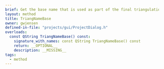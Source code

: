 ```yaml
---
brief: Get the base name that is used as part of the final triangulation output file name.
layout: method
title: TriangNameBase
owner: gwjensen
defined-in-file: "projects/gui/ProjectDialog.h"
overloads:
  const QString TriangNameBase() const:
    signature_with_names: const QString TriangNameBase() const
    return: __OPTIONAL__
    description: __MISSING__
tags:
  - method
---
```

